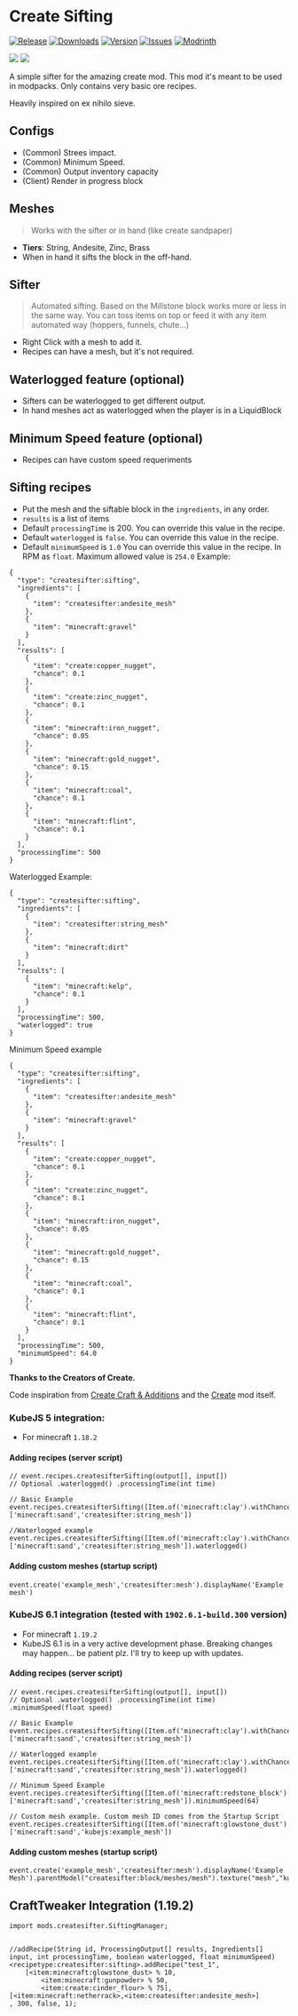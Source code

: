 [CREATE]: https://www.curseforge.com/minecraft/mc-mods/create
[DOWNLOAD]: https://www.curseforge.com/minecraft/mc-mods/create-sifting/files
[CURSEFORGE]: https://www.curseforge.com/minecraft/mc-mods/create-sifting
[MODRINTH]: https://modrinth.com/mod/create-sifter
[ISSUES]: https://github.com/oierbravo/createsifter/issues

<!-- modrinth_exclude.start -->
# Create Sifting
[![Release](https://img.shields.io/github/v/release/oierbravo/createsifter?label=Version&sort=semver)][DOWNLOAD]
[![Downloads](http://cf.way2muchnoise.eu/full_661938_downloads.svg)][CURSEFORGE]
[![Version](http://cf.way2muchnoise.eu/versions/661938.svg)][DOWNLOAD]
[![Issues](https://img.shields.io/github/issues/oierbravo/createsifter?label=Issues)][ISSUES]
[![Modrinth](https://modrinth-utils.vercel.app/api/badge/downloads?id=r018adCw&logo=true)][MODRINTH]
<!-- modrinth_exclude.end -->

[![](https://img.shields.io/badge/REQUIRES%20CREATE%20v0.5.1c%20for%201.18.2%2F1.19.2-gold?logo=curseforge&labelColor=gray&style=for-the-badge)][CREATE]
[![](https://img.shields.io/badge/REQUIRES%20CREATE%20v0.5.1d%20for%201.20.1-gold?logo=curseforge&labelColor=gray&style=for-the-badge)][CREATE]

A simple sifter for the amazing create mod.
This mod it's meant to be used in modpacks. Only contains very basic ore recipes.

Heavily inspired on ex nihilo sieve.

## Configs
- (Common) Strees impact.
- (Common) Minimum Speed.
- (Common) Output inventory capacity
- (Client) Render in progress block

## Meshes
> Works with the sifter or in hand (like create sandpaper)
- **Tiers**: String, Andesite, Zinc, Brass
- When in hand it sifts the block in the off-hand.
## Sifter
> Automated sifting. Based on the Millstone block works more or less in the same way. You can toss items on top or feed it with any item automated way (hoppers, funnels, chute...)
- Right Click with a mesh to add it.
- Recipes can have a mesh, but it's not required.

## Waterlogged feature (optional)
- Sifters can be waterlogged to get different output.
- In hand meshes act as waterlogged when the player is in a LiquidBlock

## Minimum Speed feature (optional)
- Recipes can have custom speed requeriments

## Sifting recipes
- Put the mesh and the siftable block in the `ingredients`, in any order.
- `results` is a list of items
- Default `processingTime` is 200. You can override this value in the recipe.
- Default `waterlogged` is `false`. You can override this value in the recipe.
- Default `minimumSpeed` is `1.0` You can override this value in the recipe. In RPM as `float`. Maximum allowed value is `254.0`
Example:
```
{
  "type": "createsifter:sifting",
  "ingredients": [
    {
      "item": "createsifter:andesite_mesh"
    },
    {
      "item": "minecraft:gravel"
    }
  ],
  "results": [
    {
      "item": "create:copper_nugget",
      "chance": 0.1
    },
    {
      "item": "create:zinc_nugget",
      "chance": 0.1
    },
    {
      "item": "minecraft:iron_nugget",
      "chance": 0.05
    },
    {
      "item": "minecraft:gold_nugget",
      "chance": 0.15
    },
    {
      "item": "minecraft:coal",
      "chance": 0.1
    },
    {
      "item": "minecraft:flint",
      "chance": 0.1
    }
  ],
  "processingTime": 500
}
```

Waterlogged Example:
```
{
  "type": "createsifter:sifting",
  "ingredients": [
    {
      "item": "createsifter:string_mesh"
    },
    {
      "item": "minecraft:dirt"
    }
  ],
  "results": [
    {
      "item": "minecraft:kelp",
      "chance": 0.1
    }
  ],
  "processingTime": 500,
  "waterlogged": true
}
```

Minimum Speed example
```
{
  "type": "createsifter:sifting",
  "ingredients": [
    {
      "item": "createsifter:andesite_mesh"
    },
    {
      "item": "minecraft:gravel"
    }
  ],
  "results": [
    {
      "item": "create:copper_nugget",
      "chance": 0.1
    },
    {
      "item": "create:zinc_nugget",
      "chance": 0.1
    },
    {
      "item": "minecraft:iron_nugget",
      "chance": 0.05
    },
    {
      "item": "minecraft:gold_nugget",
      "chance": 0.15
    },
    {
      "item": "minecraft:coal",
      "chance": 0.1
    },
    {
      "item": "minecraft:flint",
      "chance": 0.1
    }
  ],
  "processingTime": 500,
  "minimumSpeed": 64.0
}
```
**Thanks to the Creators of Create.**

Code inspiration from [Create Craft & Additions](https://www.curseforge.com/minecraft/mc-mods/createaddition "Create Crafts & Additions") and the [Create](https://www.curseforge.com/minecraft/mc-mods/create "Create") mod itself.


### KubeJS 5 integration:
- For minecraft `1.18.2`

#### Adding recipes (server script)

```
// event.recipes.createsifterSifting(output[], input[])
// Optional .waterlogged() .processingTime(int time)

// Basic Example
event.recipes.createsifterSifting([Item.of('minecraft:clay').withChance(0.5),Item.of('minecraft:redstone').withChance(0.1).toJson()], ['minecraft:sand','createsifter:string_mesh'])

//Waterlogged example
event.recipes.createsifterSifting([Item.of('minecraft:clay').withChance(0.5)], ['minecraft:sand','createsifter:string_mesh']).waterlogged()
```

#### Adding custom meshes (startup script)

```
event.create('example_mesh','createsifter:mesh').displayName('Example mesh')
```

### KubeJS 6.1 integration (tested with `1902.6.1-build.300` version)
- For minecraft `1.19.2`
- KubeJS 6.1 is in a very active development phase. Breaking changes may happen... be patient plz. I'll try to keep up with updates.

#### Adding recipes (server script)
```
// event.recipes.createsifterSifting(output[], input[])
// Optional .waterlogged() .processingTime(int time) .minimumSpeed(float speed)

// Basic Example
event.recipes.createsifterSifting([Item.of('minecraft:clay').withChance(0.5),Item.of('minecraft:redstone').withChance(0.1)], ['minecraft:sand','createsifter:string_mesh'])

// Waterlogged example
event.recipes.createsifterSifting([Item.of('minecraft:clay').withChance(0.5)], ['minecraft:sand','createsifter:string_mesh']).waterlogged()

// Minimum Speed Example
event.recipes.createsifterSifting([Item.of('minecraft:redstone_block').withChance(0.5),Item.of('minecraft:redstone').withChance(0.1)], ['minecraft:sand','createsifter:string_mesh']).minimumSpeed(64)

// Custom mesh example. Custom mesh ID comes from the Startup Script
event.recipes.createsifterSifting([Item.of('minecraft:glowstone_dust').withChance(0.5),Item.of('minecraft:redstone').withChance(0.1)], ['minecraft:sand','kubejs:example_mesh'])

```

#### Adding custom meshes (startup script)
```
event.create('example_mesh','createsifter:mesh').displayName('Example Mesh').parentModel("createsifter:block/meshes/mesh").texture("mesh","kubejs:item/example_mesh").texture("frame","kubejs:block/example_mesh_frame");
```

## CraftTweaker Integration (1.19.2)
```
import mods.createsifter.SiftingManager;


//addRecipe(String id, ProcessingOutput[] results, Ingredients[] input, int processingTime, boolean waterlogged, float minimumSpeed)
<recipetype:createsifter:sifting>.addRecipe("test_1",
    [<item:minecraft:glowstone_dust> % 10,
        <item:minecraft:gunpowder> % 50,
        <item:create:cinder_flour> % 75],
[<item:minecraft:netherrack>,<item:createsifter:andesite_mesh>]
, 300, false, 1);
```